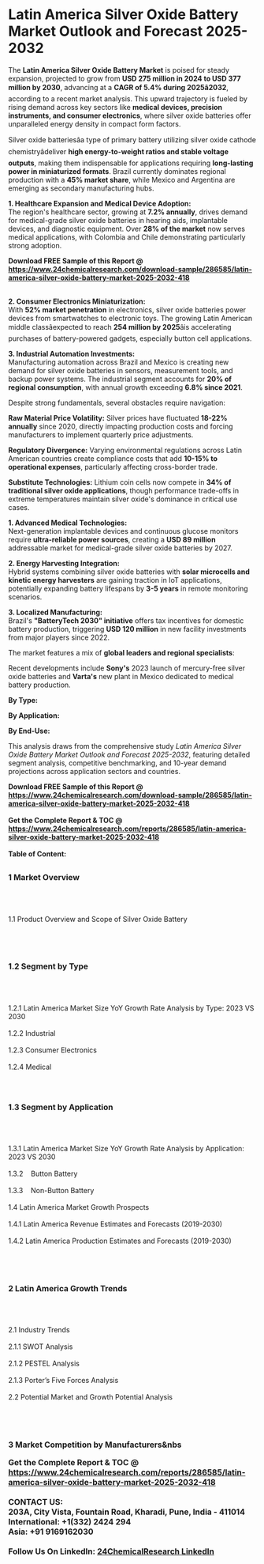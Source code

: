 <h1>Latin America Silver Oxide Battery Market Outlook and Forecast 2025-2032</h1><p>The <strong>Latin America Silver Oxide Battery Market</strong> is poised for steady expansion, projected to grow from <strong>USD 275 million in 2024 to USD 377 million by 2030</strong>, advancing at a <strong>CAGR of 5.4% during 2025â2032</strong>, according to a recent market analysis. This upward trajectory is fueled by rising demand across key sectors like <strong>medical devices, precision instruments, and consumer electronics</strong>, where silver oxide batteries offer unparalleled energy density in compact form factors.</p><p>Silver oxide batteriesâa type of primary battery utilizing silver oxide cathode chemistryâdeliver <strong>high energy-to-weight ratios and stable voltage outputs</strong>, making them indispensable for applications requiring <strong>long-lasting power in miniaturized formats</strong>. Brazil currently dominates regional production with a <strong>45% market share</strong>, while Mexico and Argentina are emerging as secondary manufacturing hubs.</p><p><strong>1. Healthcare Expansion and Medical Device Adoption:</strong><br>
The region's healthcare sector, growing at <strong>7.2% annually</strong>, drives demand for medical-grade silver oxide batteries in hearing aids, implantable devices, and diagnostic equipment. Over <strong>28% of the market</strong> now serves medical applications, with Colombia and Chile demonstrating particularly strong adoption.</p><div><b>Download FREE Sample of this Report @ 
            <a href="https://www.24chemicalresearch.com/download-sample/286585/latin-america-silver-oxide-battery-market-2025-2032-418">
            https://www.24chemicalresearch.com/download-sample/286585/latin-america-silver-oxide-battery-market-2025-2032-418</a></b></div><br><p><strong>2. Consumer Electronics Miniaturization:</strong><br>
With <strong>52% market penetration</strong> in electronics, silver oxide batteries power devices from smartwatches to electronic toys. The growing Latin American middle classâexpected to reach <strong>254 million by 2025</strong>âis accelerating purchases of battery-powered gadgets, especially button cell applications.</p><p><strong>3. Industrial Automation Investments:</strong><br>
Manufacturing automation across Brazil and Mexico is creating new demand for silver oxide batteries in sensors, measurement tools, and backup power systems. The industrial segment accounts for <strong>20% of regional consumption</strong>, with annual growth exceeding <strong>6.8% since 2021</strong>.</p><p>Despite strong fundamentals, several obstacles require navigation:</p><p><strong>Raw Material Price Volatility:</strong> Silver prices have fluctuated <strong>18-22% annually</strong> since 2020, directly impacting production costs and forcing manufacturers to implement quarterly price adjustments.</p><p><strong>Regulatory Divergence:</strong> Varying environmental regulations across Latin American countries create compliance costs that add <strong>10-15% to operational expenses</strong>, particularly affecting cross-border trade.</p><p><strong>Substitute Technologies:</strong> Lithium coin cells now compete in <strong>34% of traditional silver oxide applications</strong>, though performance trade-offs in extreme temperatures maintain silver oxide's dominance in critical use cases.</p><p><strong>1. Advanced Medical Technologies:</strong><br>
Next-generation implantable devices and continuous glucose monitors require <strong>ultra-reliable power sources</strong>, creating a <strong>USD 89 million</strong> addressable market for medical-grade silver oxide batteries by 2027.</p><p><strong>2. Energy Harvesting Integration:</strong><br>
Hybrid systems combining silver oxide batteries with <strong>solar microcells and kinetic energy harvesters</strong> are gaining traction in IoT applications, potentially expanding battery lifespans by <strong>3-5 years</strong> in remote monitoring scenarios.</p><p><strong>3. Localized Manufacturing:</strong><br>
Brazil's <strong>"BatteryTech 2030" initiative</strong> offers tax incentives for domestic battery production, triggering <strong>USD 120 million</strong> in new facility investments from major players since 2022.</p><p>The market features a mix of <strong>global leaders and regional specialists</strong>:</p><p>Recent developments include <strong>Sony's</strong> 2023 launch of mercury-free silver oxide batteries and <strong>Varta's</strong> new plant in Mexico dedicated to medical battery production.</p><p><strong>By Type:</strong></p><p><strong>By Application:</strong></p><p><strong>By End-Use:</strong></p><p>This analysis draws from the comprehensive study <em>Latin America Silver Oxide Battery Market Outlook and Forecast 2025-2032</em>, featuring detailed segment analysis, competitive benchmarking, and 10-year demand projections across application sectors and countries.</p><div><b>Download FREE Sample of this Report @ 
            <a href="https://www.24chemicalresearch.com/download-sample/286585/latin-america-silver-oxide-battery-market-2025-2032-418">
            https://www.24chemicalresearch.com/download-sample/286585/latin-america-silver-oxide-battery-market-2025-2032-418</a></b></div><br><div><b>Get the Complete Report & TOC @ 
            <a href="https://www.24chemicalresearch.com/reports/286585/latin-america-silver-oxide-battery-market-2025-2032-418">
            https://www.24chemicalresearch.com/reports/286585/latin-america-silver-oxide-battery-market-2025-2032-418</a></b></div><br>
            <b>Table of Content:</b><p><h2><span style="font-size:16px"><strong>1 Market Overview&nbsp;&nbsp; &nbsp;</strong></span></h2><br />
<br />
<p>1.1 Product Overview and Scope of Silver Oxide Battery&nbsp;</p><br />
<br />
<h2><strong><span style="font-size:16px">1.2 Segment by Type&nbsp;&nbsp; &nbsp;</span></strong></h2><br />
<br />
<p>1.2.1 Latin America Market Size YoY Growth Rate Analysis by Type: 2023 VS 2030&nbsp;&nbsp; &nbsp;<br /><br />
1.2.2 Industrial&nbsp;&nbsp; &nbsp;<br /><br />
1.2.3 Consumer Electronics<br /><br />
1.2.4 Medical<br /><br />
<br />
<h2><span style="font-size:16px"><strong>1.3 Segment by Application&nbsp;&nbsp;</strong></span></h2><br />
<br />
<p>1.3.1 Latin America Market Size YoY Growth Rate Analysis by Application: 2023 VS 2030&nbsp;&nbsp; &nbsp;<br /><br />
1.3.2&nbsp;&nbsp; &nbsp;Button Battery<br /><br />
1.3.3&nbsp;&nbsp; &nbsp;Non-Button Battery<br /><br />
1.4 Latin America Market Growth Prospects&nbsp;&nbsp; &nbsp;<br /><br />
1.4.1 Latin America Revenue Estimates and Forecasts (2019-2030)&nbsp;&nbsp; &nbsp;<br /><br />
1.4.2 Latin America Production Estimates and Forecasts (2019-2030)&nbsp;&nbsp;</p><br />
<br />
<h2><span style="font-size:16px"><strong>2 Latin America Growth Trends&nbsp;&nbsp; &nbsp;</strong></span></h2><br />
<br />
<p>2.1 Industry Trends&nbsp;&nbsp; &nbsp;<br /><br />
2.1.1 SWOT Analysis&nbsp;&nbsp; &nbsp;<br /><br />
2.1.2 PESTEL Analysis&nbsp;&nbsp; &nbsp;<br /><br />
2.1.3 Porter&rsquo;s Five Forces Analysis&nbsp;&nbsp; &nbsp;<br /><br />
2.2 Potential Market and Growth Potential Analysis&nbsp;&nbsp; &nbsp;</p><br />
<br />
<h2><span style="font-size:16px"><strong>3 Market Competition by Manufacturers&nbs</p><div><b>Get the Complete Report & TOC @ 
            <a href="https://www.24chemicalresearch.com/reports/286585/latin-america-silver-oxide-battery-market-2025-2032-418">
            https://www.24chemicalresearch.com/reports/286585/latin-america-silver-oxide-battery-market-2025-2032-418</a></b></div><br><b>CONTACT US:</b><br>
            203A, City Vista, Fountain Road, Kharadi, Pune, India - 411014<br>
            International: +1(332) 2424 294<br>
            Asia: +91 9169162030 <br><br>
            Follow Us On LinkedIn: <a href="https://www.linkedin.com/company/24chemicalresearch/">24ChemicalResearch LinkedIn</a>